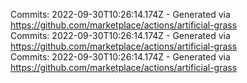 Commits: 2022-09-30T10:26:14.174Z - Generated via https://github.com/marketplace/actions/artificial-grass
<br>
Commits: 2022-09-30T10:26:14.174Z - Generated via https://github.com/marketplace/actions/artificial-grass
<br>
Commits: 2022-09-30T10:26:14.174Z - Generated via https://github.com/marketplace/actions/artificial-grass
<br>
